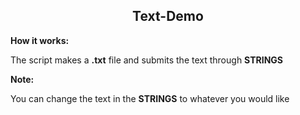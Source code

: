 <h2 align="center"> Text-Demo </h2>

**How it works:**

The script makes a **.txt** file and submits the text through **STRINGS**

**Note:**

You can change the text in the **STRINGS** to whatever you would like
